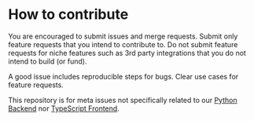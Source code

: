 # How to contribute

You are encouraged to submit issues and merge requests. Submit only feature requests that you intend to contribute to. Do not submit feature requests for niche features such as 3rd party integrations that you do not intend to build (or fund).

A good issue includes reproducible steps for bugs. Clear use cases for feature requests.

This repository is for meta issues not specifically related to our [Python Backend](https://gitlab.com/glitchtip/glitchtip-backend/-/blob/master/CONTRIBUTING.md) nor [TypeScript Frontend](https://gitlab.com/glitchtip/glitchtip-frontend/-/blob/master/CONTRIBUTING.md).